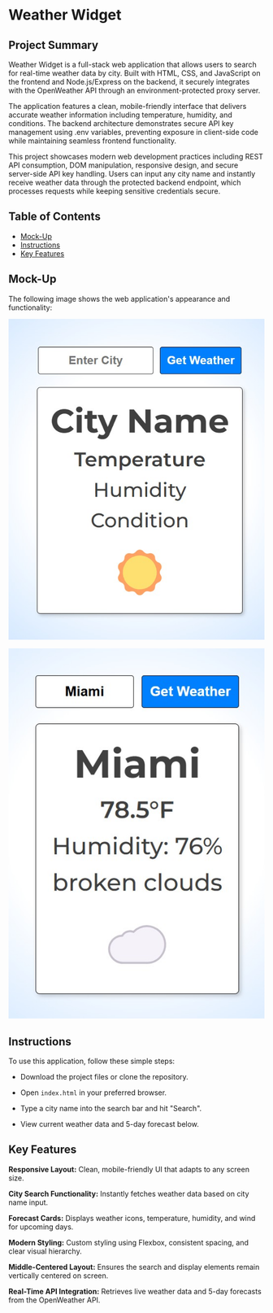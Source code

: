 # Weather Widget

## Project Summary

Weather Widget is a full-stack web application that allows users to search for real-time weather data by city. Built with HTML, CSS, and JavaScript on the frontend and Node.js/Express on the backend, it securely integrates with the OpenWeather API through an environment-protected proxy server.

The application features a clean, mobile-friendly interface that delivers accurate weather information including temperature, humidity, and conditions. The backend architecture demonstrates secure API key management using .env variables, preventing exposure in client-side code while maintaining seamless frontend functionality.

This project showcases modern web development practices including REST API consumption, DOM manipulation, responsive design, and secure server-side API key handling. Users can input any city name and instantly receive weather data through the protected backend endpoint, which processes requests while keeping sensitive credentials secure.

## Table of Contents

- [Mock-Up](#mock-up)
- [Instructions](#instructions)
- [Key Features](#key-features)

## Mock-Up

The following image shows the web application's appearance and functionality:

![Weather Widget App](./public/assets/images/sc1.jpg)

![Weather Widget App](./public/assets/images/sc2.jpg)

## Instructions

To use this application, follow these simple steps:

- Download the project files or clone the repository.

- Open `index.html` in your preferred browser.

- Type a city name into the search bar and hit "Search".

- View current weather data and 5-day forecast below.

## Key Features

**Responsive Layout:** Clean, mobile-friendly UI that adapts to any screen size.

**City Search Functionality:** Instantly fetches weather data based on city name input.

**Forecast Cards:** Displays weather icons, temperature, humidity, and wind for upcoming days.

**Modern Styling:** Custom styling using Flexbox, consistent spacing, and clear visual hierarchy.

**Middle-Centered Layout:** Ensures the search and display elements remain vertically centered on screen.

**Real-Time API Integration:** Retrieves live weather data and 5-day forecasts from the OpenWeather API.
